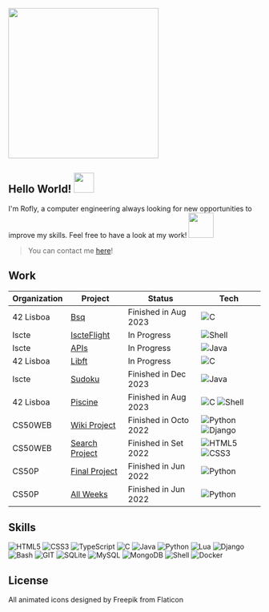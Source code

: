 <a href="#"><img src="https://github.com/rrofly/rrofly/blob/main/src/miles%20morales.gif" align="center" width="300" heigth="300"/></a>

## Hello World! <a href="#"><img src="https://github.com/rrofly/rrofly/blob/main/src/wave.gif" width="40" heigth="40"/></a>
I'm Rofly, a computer engineering always looking for new opportunities to improve my skills. Feel free to have a look at my work! 
<a href="#"><img src="https://github.com/rrofly/rrofly/blob/main/src/down-arrow-unscreen.gif" width="50" heigth="50"/></a>

> You can contact me [here](https://www.linkedin.com/in/rofly/)!

## Work
Organization | Project  | Status | Tech
------------- | ------------- | ------------- | -------------
42 Lisboa | [Bsq](https://github.com/rrofly/42-piscine/tree/main/bsq) | Finished in Aug 2023 | ![C](https://img.shields.io/badge/C-00599C?style=for-the-badge&logo=c&logoColor=white)
Iscte | [IscteFlight](https://github.com/rrofly/iscte-iscteflight/) | In Progress | ![Shell](https://img.shields.io/badge/Shell_Script-121011?style=for-the-badge&logo=gnu-bash&logoColor=white)
Iscte | [APIs](https://github.com/rrofly/iscte-apis/) | In Progress | ![Java](https://img.shields.io/badge/Java-ED8B00?style=for-the-badge&logo=openjdk&logoColor=white)
42 Lisboa | [Libft](https://github.com/rrofly/42-libft)  | In Progress | ![C](https://img.shields.io/badge/C-00599C?style=for-the-badge&logo=c&logoColor=white)
Iscte | [Sudoku](https://github.com/rrofly/iscte-sudoku)  | Finished in Dec 2023 | ![Java](https://img.shields.io/badge/Java-ED8B00?style=for-the-badge&logo=openjdk&logoColor=white)
42 Lisboa | [Piscine](https://github.com/rrofly/42-piscine) | Finished in Aug 2023 | ![C](https://img.shields.io/badge/C-00599C?style=for-the-badge&logo=c&logoColor=white) ![Shell](https://img.shields.io/badge/Shell_Script-121011?style=for-the-badge&logo=gnu-bash&logoColor=white)
CS50WEB | [Wiki Project](https://github.com/rrofly/cs50s-wiki) | Finished in Octo 2022 | ![Python](https://img.shields.io/badge/Python-14354C?style=for-the-badge&logo=python&logoColor=white) ![Django](https://img.shields.io/badge/Django-092E20?style=for-the-badge&logo=django&logoColor=white)
CS50WEB | [Search Project](https://github.com/rrofly/cs50s-search) | Finished in Set 2022 | ![HTML5](https://img.shields.io/badge/html5-%23E34F26.svg?style=for-the-badge&logo=html5&logoColor=white) ![CSS3](https://img.shields.io/badge/css3-%231572B6.svg?style=for-the-badge&logo=css3&logoColor=white)
CS50P | [Final Project](https://github.com/rrofly/cs50p-tverbs) | Finished in Jun 2022 | ![Python](https://img.shields.io/badge/Python-14354C?style=for-the-badge&logo=python&logoColor=white)
CS50P | [All Weeks](https://github.com/rrofly/cs50p-prblms) | Finished in Jun 2022 | ![Python](https://img.shields.io/badge/Python-14354C?style=for-the-badge&logo=python&logoColor=white)

## Skills
![HTML5](https://img.shields.io/badge/html5-%23E34F26.svg?style=for-the-badge&logo=html5&logoColor=white)
![CSS3](https://img.shields.io/badge/css3-%231572B6.svg?style=for-the-badge&logo=css3&logoColor=white)
![TypeScript](https://img.shields.io/badge/typescript-%23007ACC.svg?style=for-the-badge&logo=typescript&logoColor=white)
![C](https://img.shields.io/badge/C-00599C?style=for-the-badge&logo=c&logoColor=white)
![Java](https://img.shields.io/badge/Java-ED8B00?style=for-the-badge&logo=openjdk&logoColor=white)
![Python](https://img.shields.io/badge/Python-14354C?style=for-the-badge&logo=python&logoColor=white)
![Lua](https://img.shields.io/badge/Lua-2C2D72?style=for-the-badge&logo=lua&logoColor=white)
![Django](https://img.shields.io/badge/Django-092E20?style=for-the-badge&logo=django&logoColor=white)
![Bash](https://img.shields.io/badge/GNU%20Bash-4EAA25?style=for-the-badge&logo=GNU%20Bash&logoColor=white)
![GIT](https://img.shields.io/badge/GIT-E44C30?style=for-the-badge&logo=git&logoColor=white)
![SQLite](https://img.shields.io/badge/SQLite-07405E?style=for-the-badge&logo=sqlite&logoColor=white)
![MySQL](https://img.shields.io/badge/MySQL-00000F?style=for-the-badge&logo=mysql&logoColor=white)
![MongoDB](https://img.shields.io/badge/MongoDB-4EA94B?style=for-the-badge&logo=mongodb&logoColor=white)
![Shell](https://img.shields.io/badge/Shell_Script-121011?style=for-the-badge&logo=gnu-bash&logoColor=white)
![Docker](https://img.shields.io/badge/docker-%230db7ed.svg?style=for-the-badge&logo=docker&logoColor=white)


## License
All animated icons designed by Freepik from Flaticon
